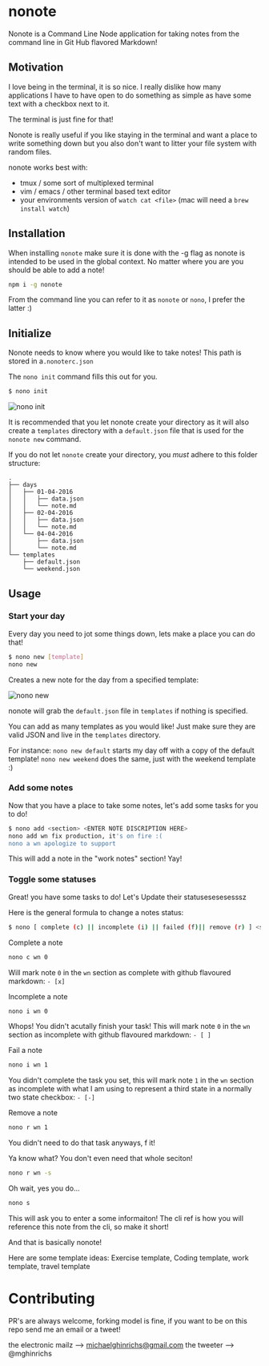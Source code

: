 # nonote

Nonote is a Command Line Node application for taking notes from the command line in Git Hub flavored Markdown!

## Motivation

I love being in the terminal, it is so nice. I really dislike how many applications I have 
to have open to do something as simple as have some text with a checkbox next to it. 

The terminal is just fine for that!

Nonote is really useful if you like staying in the terminal and want a place to write
something down but you also don't want to litter your file system with random files.

nonote works best with:
 - tmux / some sort of multiplexed terminal
 - vim / emacs / other terminal based text editor
 - your environments version of `watch cat <file>` (mac will need a `brew install watch`)

## Installation

When installing `nonote` make sure it is done with the -g flag as nonote is
intended to be used in the global context. No matter where you are you should be able
to add a note!

```sh
npm i -g nonote
```

From the command line you can refer to it as `nonote` or `nono`, I prefer the latter :)

## Initialize
Nonote needs to know where you would like to take notes!
This path is stored in a`.nonoterc.json`

The `nono init` command fills this out for you.

```sh
$ nono init
```

![nono init](https://media.giphy.com/media/3oGRFIR51GrfMerzlm/giphy.gif)

It is recommended that you let nonote create your directory as it will also create
a `templates` directory with a `default.json` file that is used for the `nonote new` command.

If you do not let `nonote` create your directory, you *must* adhere to this folder structure:

```
.
├── days
│   ├── 01-04-2016
│   │   ├── data.json
│   │   └── note.md
│   ├── 02-04-2016
│   │   ├── data.json
│   │   └── note.md
│   └── 04-04-2016
│       ├── data.json
│       └── note.md
└── templates
    ├── default.json
    └── weekend.json
```

## Usage

### Start your day

Every day you need to jot some things down, lets make a place you can do that!

```sh
$ nono new [template]
nono new
```
Creates a new note for the day from a specified template:

![nono new](https://media.giphy.com/media/3oGRFwEQBbLd0hPu1i/giphy.gif)

nonote will grab the `default.json` file in `templates` if nothing is specified.

You can add as many templates as you would like! Just make sure they are valid JSON and live in the `templates` directory.

For instance:
`nono new default` starts my day off with a copy of the default template!
`nono new weekend` does the same, just with the weekend template :)

### Add some notes

Now that you have a place to take some notes, let's add some tasks for you to do!

```sh
$ nono add <section> <ENTER NOTE DISCRIPTION HERE>
nono add wn fix production, it's on fire :(
nono a wn apologize to support
```

This will add a note in the "work notes" section! Yay!

### Toggle some statuses

Great! you have some tasks to do! Let's Update their statusesesesesssz

Here is the general formula to change a notes status:
```sh
$ nono [ complete (c) || incomplete (i) || failed (f)|| remove (r) ] <section> <index>
```

Complete a note
```sh
nono c wn 0
```
Will mark note `0` in the `wn` section as complete with github flavoured markdown: `- [x]` 


Incomplete a note
```sh
nono i wn 0
```
Whops! You didn't acutally finish your task! This will mark note `0` in the `wn` section as incomplete with github flavoured markdown: `- [ ]` 


Fail a note
```sh
nono i wn 1
```
You didn't complete the task you set, this will mark note `1` in the `wn` section as incomplete with what I am using to represent a third state in a normally two state checkbox: `- [-]` 

Remove a note
```sh
nono r wn 1
```
You didn't need to do that task anyways, f it!

Ya know what? You don't even need that whole seciton!

```sh
nono r wn -s
```

Oh wait, yes you do...
```sh
nono s
```
This will ask you to enter a some informaiton! The cli ref is how you will reference this note from the cli, so make it short!

And that is basically nonote!

Here are some template ideas:
Exercise template, Coding template, work template, travel template


# Contributing
PR's are always welcome, forking model is fine, if you want to be on this repo send me an email or a tweet!

the electronic mailz --> michaelghinrichs@gmail.com
the tweeter --> @mghinrichs
